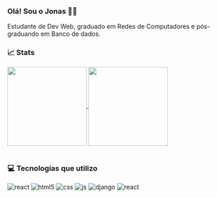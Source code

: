 ### Olá! Sou o Jonas 🤙🏻
Estudante de Dev Web, graduado em Redes de Computadores e pós-graduando em Banco de dados.

### 📈 Stats 
<div>
<a href="https://github.com/jonasdspereira/github-stats">
  <img height="180em" align="center" src="https://github-stats-jonasdspereira.vercel.app/api?username=jonasdspereira&show_icons=true&theme=react" />
</a>
<a href="https://github.com/jonasdspereira/github-stats">
  <img height="180em" align="center" src="https://github-stats-jonasdspereira.vercel.app/api/top-langs/?username=jonasdspereira&layout=compact&theme=react" />
</a>
</div>

<br/>

### 💻 Tecnologias que utilizo 
<div style="display: inline_block">
  <img align="center" alt="react" src="https://img.shields.io/badge/java-%23ED8B00.svg?style=for-the-badge&logo=openjdk&logoColor=white" />
  <img align="center" alt="html5" src="https://img.shields.io/badge/HTML5-E34F26?style=for-the-badge&logo=html5&logoColor=white" />
  <img align="center" alt="css" src="https://img.shields.io/badge/CSS3-1572B6?style=for-the-badge&logo=css3&logoColor=white" />
  <img align="center" alt="js" src="https://img.shields.io/badge/JavaScript-F7DF1E?style=for-the-badge&logo=javascript&logoColor=black" />
  <img align="center" alt="django" src="https://img.shields.io/badge/Django-092E20?style=for-the-badge&logo=django&logoColor=white" />
  <img align="center" alt="react" src="https://img.shields.io/badge/React-20232A?style=for-the-badge&logo=react&logoColor=61DAFB" />
  </div><br/>
  



  
  
  
  
